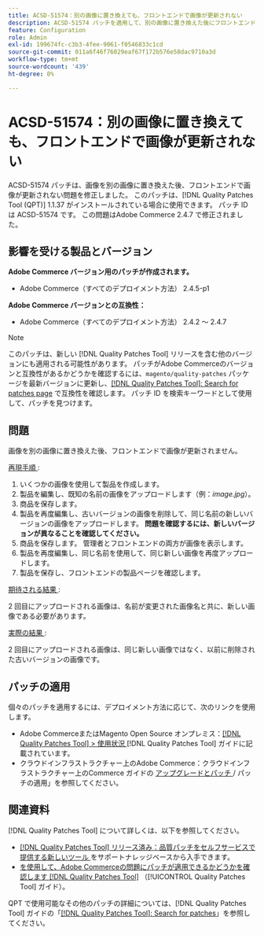 ```yaml
---
title: ACSD-51574：別の画像に置き換えても、フロントエンドで画像が更新されない
description: ACSD-51574 パッチを適用して、別の画像に置き換えた後にフロントエンドで画像が更新されないAdobe Commerceの問題を修正してください。
feature: Configuration
role: Admin
exl-id: 199674fc-c3b3-4fee-9061-f0546833c1cd
source-git-commit: 011a6f46f76029eaf67f172b576e58dac9710a3d
workflow-type: tm+mt
source-wordcount: '439'
ht-degree: 0%

---
```


# ACSD-51574：別の画像に置き換えても、フロントエンドで画像が更新されない

ACSD-51574 パッチは、画像を別の画像に置き換えた後、フロントエンドで画像が更新されない問題を修正しました。 このパッチは、[!DNL Quality Patches Tool (QPT)] 1.1.37 がインストールされている場合に使用できます。 パッチ ID は ACSD-51574 です。 この問題はAdobe Commerce 2.4.7 で修正されました。

## 影響を受ける製品とバージョン

**Adobe Commerce バージョン用のパッチが作成されます。**

* Adobe Commerce（すべてのデプロイメント方法） 2.4.5-p1

**Adobe Commerce バージョンとの互換性：**

* Adobe Commerce（すべてのデプロイメント方法） 2.4.2 ～ 2.4.7

>[!NOTE]
>
>このパッチは、新しい [!DNL Quality Patches Tool] リリースを含む他のバージョンにも適用される可能性があります。 パッチがAdobe Commerceのバージョンと互換性があるかどうかを確認するには、`magento/quality-patches` パッケージを最新バージョンに更新し、[[!DNL Quality Patches Tool]: Search for patches page](https://experienceleague.adobe.com/tools/commerce-quality-patches/index.html) で互換性を確認します。 パッチ ID を検索キーワードとして使用して、パッチを見つけます。

## 問題

画像を別の画像に置き換えた後、フロントエンドで画像が更新されません。

<u> 再現手順 </u>:

1. いくつかの画像を使用して製品を作成します。
1. 製品を編集し、既知の名前の画像をアップロードします（例：*image.jpg*）。
1. 商品を保存します。
1. 製品を再度編集し、古いバージョンの画像を削除して、同じ名前の新しいバージョンの画像をアップロードします。 **問題を確認するには、新しいバージョンが異なることを確認してください。**
1. 商品を保存します。 管理者とフロントエンドの両方が画像を表示します。
1. 製品を再度編集し、同じ名前を使用して、同じ新しい画像を再度アップロードします。
1. 製品を保存し、フロントエンドの製品ページを確認します。

<u> 期待される結果 </u>:

2 回目にアップロードされる画像は、名前が変更された画像名と共に、新しい画像である必要があります。

<u> 実際の結果 </u>:

2 回目にアップロードされる画像は、同じ新しい画像ではなく、以前に削除された古いバージョンの画像です。

## パッチの適用

個々のパッチを適用するには、デプロイメント方法に応じて、次のリンクを使用します。

* Adobe CommerceまたはMagento Open Source オンプレミス：[[!DNL Quality Patches Tool] > 使用状況 ](/help/tools/quality-patches-tool/usage.md) [!DNL Quality Patches Tool] ガイドに記載されています。
* クラウドインフラストラクチャー上のAdobe Commerce：クラウドインフラストラクチャー上のCommerce ガイドの [ アップグレードとパッチ ](https://experienceleague.adobe.com/docs/commerce-cloud-service/user-guide/develop/upgrade/apply-patches.html)/ パッチの適用」を参照してください。

## 関連資料

[!DNL Quality Patches Tool] について詳しくは、以下を参照してください。

* [[!DNL Quality Patches Tool]  リリース済み：品質パッチをセルフサービスで提供する新しいツール ](https://experienceleague.adobe.com/en/docs/commerce-operations/tools/quality-patches-tool/quality-patches-tool-to-self-serve-quality-patches) をサポートナレッジベースから入手できます。
* [ を使用して、Adobe Commerceの問題にパッチが適用できるかどうかを確認します  [!DNL Quality Patches Tool]](/help/tools/quality-patches-tool/patches-available-in-qpt/check-patch-for-magento-issue-with-magento-quality-patches.md) （[!UICONTROL Quality Patches Tool] ガイド）。


QPT で使用可能なその他のパッチの詳細については、[!DNL Quality Patches Tool] ガイドの「[[!DNL Quality Patches Tool]: Search for patches](https://experienceleague.adobe.com/tools/commerce-quality-patches/index.html)」を参照してください。

